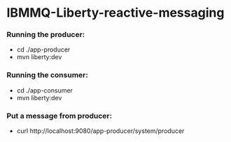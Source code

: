 # IBMMQ-Liberty-reactive-messaging

### Running the producer:
- cd ./app-producer
- mvn liberty:dev

### Running the consumer:
  - cd ./app-consumer
  - mvn liberty:dev


### Put a message from producer:
  - curl http://localhost:9080/app-producer/system/producer
